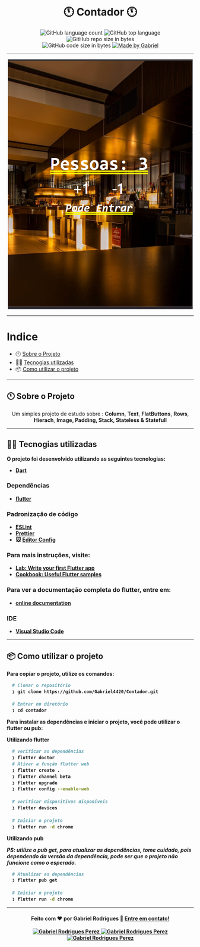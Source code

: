 <h1 align="center">
 &#x1F55A; Contador &#x1F55A;
</h1>

<p align="center">
    <img alt="GitHub language count" src="https://img.shields.io/github/languages/count/gabriel4420/Contador">

  <img alt="GitHub top language" src="https://img.shields.io/github/languages/top/gabriel4420/Contador?logo=html">

  <img alt="GitHub repo size in bytes" src="https://img.shields.io/github/repo-size/gabriel4420/Contador?color=green">

  <br>

  <img alt="GitHub code size in bytes" src="https://img.shields.io/github/last-commit/Gabriel4420/Contador">

  <a href="https://www.linkedin.com/in/gabriel-rodrigues-perez-2069b072/">
    <img alt="Made by Gabriel" src="https://img.shields.io/badge/made%20by-Gabriel-%2304D361">
  </a>

  
</p>

---

<p align="center">
  <img alt="Gif da Aplicação" src="images/Home Page.png" />
</p>

---

# Indice

-  &#x1F55A; [Sobre o Projeto](#rocket-sobre-o-projeto)
- 👨‍💻️ [Tecnogias utilizadas](#%EF%B8%8F-tecnogias-utilizadas)
- 📦️ [Como utilizar o projeto](#%EF%B8%8F-como-utilizar-o-projeto)
---

##  &#x1F55A; Sobre o Projeto

<p align="center">
  Um simples projeto de estudo sobre : <strong>Column</strong>, <strong>Text</strong>, <strong>FlatButtons</strong>, <strong>Rows</strong>, <strong>Hierach</strong>, <strong>Image<strong>, <strong>Padding</strong>, <strong>Stack</strong>, <strong>Stateless & Statefull</strong>
</p>

---

## 👨‍💻️ Tecnogias utilizadas

O projeto foi desenvolvido utilizando as seguintes tecnologias:

- [Dart](https://dart.dev/)


### Dependências

  - [flutter](https://flutter.dev)
 


### Padronização de código

  - [ESLint](https://eslint.org/)
  - [Prettier](https://prettier.io/)
  - :mouse: [Editor Config](https://editorconfig.org/)

### Para mais instruções, visite:
 - [Lab: Write your first Flutter app](https://flutter.dev/docs/get-started/codelab)
- [Cookbook: Useful Flutter samples](https://flutter.dev/docs/cookbook)
### Para ver a documentação completa do flutter, entre em:

- [online documentation](https://flutter.dev/docs)


### IDE

  - [Visual Studio Code](https://code.visualstudio.com/)

---

## 📦️ Como utilizar o projeto

Para copiar o projeto, utilize os comandos:

```bash
  # Clonar o repositório
  ❯ git clone https://github.com/Gabriel4420/Contador.git

  # Entrar no diretório
  ❯ cd contador 
```
Para instalar as dependências e iniciar o projeto, você pode utilizar o flutter ou pub:

**Utilizando flutter**

```bash
  # verificar as dependências
  ❯ flutter doctor
  # Ativar a função flutter web
  ❯ flutter create .
  ❯ flutter channel beta
  ❯ flutter upgrade
  ❯ flutter config --enable-web

  # verificar dispositivos disponiveis
  ❯ flutter devices
 
  # Iniciar o projeto
  ❯ flutter run -d chrome
```

**Utilizando pub**

*PS: utilize o pub get, para atualizar as dependências, tome cuidado, pois dependendo da versão da dependência, pode ser que o projeto não funcione como o esperado.*

```bash
  # Atualizar as dependências
  ❯ flutter pub get

  # Iniciar o projeto
  ❯ flutter run -d chrome
```

---

<h4 align="center">
  Feito com ❤️ por Gabriel Rodrigues 👋️ <a href="mailto:gabriel_rodrigues_perez@hotmail.com">Entre em contato!</a>
</h4>

<p align="center">

  <a href="https://www.linkedin.com/in/gabriel-rodrigues-perez-2069b072/">
    <img alt="Gabriel Rodrigues Perez" src="https://img.shields.io/badge/LinkedIn-Gabriel_Rodrigues-0e76a8?style=flat&logoColor=white&logo=linkedin">
  </a>
  <a href="https://www.facebook.com/gabriel.rodrigues.perez">
    <img alt="Gabriel Rodrigues Perez" src="https://img.shields.io/badge/Facebook-Gabriel_Rodrigues-1778F2?style=flat&logoColor=white&logo=facebook">
  </a>
  <a href="https://www.instagram.com/gabriel_rodrigues_perez/">
    <img alt="Gabriel Rodrigues Perez" src="https://img.shields.io/badge/Instagram-@gabriel4420-833AB4?style=flat&logoColor=white&logo=instagram">
  </a>
  
  
</p>








